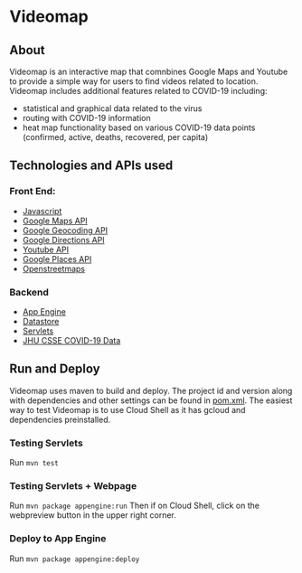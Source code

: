 # Videomap

## About
Videomap is an interactive map that comnbines Google Maps and Youtube to provide a simple way for users to find videos related to location. Videomap includes additional features related to COVID-19 including:
- statistical and graphical data related to the virus
- routing with COVID-19 information
- heat map functionality based on various COVID-19 data points (confirmed, active, deaths, recovered, per capita)

## Technologies and APIs used
### Front End:
- [Javascript](https://en.wikipedia.org/wiki/JavaScript)
- [Google Maps API](https://cloud.google.com/maps-platform/)
- [Google Geocoding API](https://developers.google.com/maps/documentation/geocoding/overview)
- [Google Directions API](https://cloud.google.com/maps-platform/routes)
- [Youtube API](https://developers.google.com/youtube/v3)
- [Google Places API](https://cloud.google.com/maps-platform/places)
- [Openstreetmaps](https://www.openstreetmap.org/copyright)
### Backend
- [App Engine](https://cloud.google.com/appengine)
- [Datastore](https://cloud.google.com/datastore)
- [Servlets](https://docs.oracle.com/cd/E17802_01/products/products/servlet/2.5/docs/servlet-2_5-mr2/javax/servlet/package-summary.html)
- [JHU CSSE COVID-19 Data](https://github.com/CSSEGISandData/COVID-19)

## Run and Deploy
Videomap uses maven to build and deploy. The project id and version along with dependencies and other settings can be found in [pom.xml](pom.xml).
The easiest way to test Videomap is to use Cloud Shell as it has gcloud and dependencies preinstalled.
### Testing Servlets
Run
`mvn test`
### Testing Servlets + Webpage
Run
`mvn package appengine:run`
Then if on Cloud Shell, click on the webpreview button in the upper right corner.

### Deploy to App Engine
Run
`mvn package appengine:deploy`
